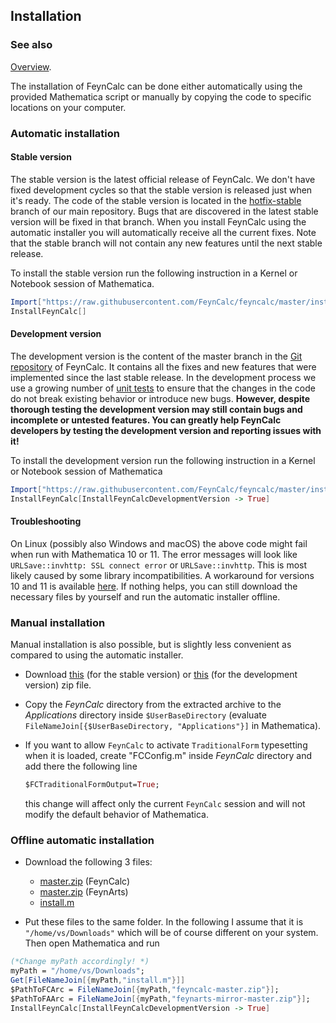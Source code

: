 ## Installation

### See also

[Overview](FeynCalc.md).

The installation of FeynCalc can be done either automatically using the provided  Mathematica script or manually by copying the code to specific locations on your computer.

### Automatic installation

#### Stable version

The stable version is the latest official release of FeynCalc. We don't have fixed development cycles so that the stable version is released just when it's ready. The code of the stable version is located in the [hotfix-stable](https://github.com/FeynCalc/feyncalc/tree/hotfix-stable) branch of our main repository. Bugs that are discovered in the latest stable version will be fixed in that branch. When you install FeynCalc using the automatic installer you will automatically receive all the current fixes. Note that the stable branch will not contain any new features until the next stable release.

To install the stable version run the following instruction in a Kernel or Notebook session of Mathematica.

```Mathematica
Import["https://raw.githubusercontent.com/FeynCalc/feyncalc/master/install.m"]
InstallFeynCalc[]
```

#### Development version

The development version is the content of the master branch in the [Git repository](https://github.com/FeynCalc/feyncalc) of FeynCalc. It contains all the fixes and new features that were implemented since the last stable release. In the development process we use a growing number of [unit tests](https://github.com/FeynCalc/feyncalc/tree/master/Tests) to ensure that the changes in the code do not break existing behavior or introduce new bugs. **However, despite thorough testing the development version may still contain bugs and incomplete or untested features. You can greatly help FeynCalc developers by testing the development version and reporting issues with it!**

To install the development version run the following instruction in a Kernel or Notebook session of Mathematica

```Mathematica
Import["https://raw.githubusercontent.com/FeynCalc/feyncalc/master/install.m"]
InstallFeynCalc[InstallFeynCalcDevelopmentVersion -> True]
```

#### Troubleshooting

On Linux (possibly also Windows and macOS) the above code might fail when run with Mathematica 10 or 11. The error messages will look like `URLSave::invhttp: SSL connect error` or `URLSave::invhttp`. This is most likely caused by some library incompatibilities. A workaround for versions 10 and 11 is available [here](https://mathematica.stackexchange.com/questions/212453/urlsave-in-mathematica-10-and-11-on-linux). If nothing helps, you can still download the necessary files by yourself and run the automatic installer offline.

### Manual installation

Manual installation is also possible, but is slightly less convenient as compared to using the automatic installer.

* Download [this](https://github.com/FeynCalc/feyncalc/archive/hotfix-stable.zip) (for the stable version) or [this](https://github.com/FeynCalc/feyncalc/archive/master.zip) (for the development version) zip file.
* Copy the *FeynCalc* directory from the extracted archive to the *Applications* directory inside ```$UserBaseDirectory```  (evaluate ```FileNameJoin[{$UserBaseDirectory, "Applications"}]``` in Mathematica).
* If you want to allow `FeynCalc` to activate `TraditionalForm` typesetting when it is loaded, create "FCConfig.m" inside  *FeynCalc* directory and add there the following line

    ```Mathematica
    $FCTraditionalFormOutput=True;
    ```

    this change will affect only the current `FeynCalc` session and will not modify the default behavior of Mathematica.

### Offline automatic installation

* Download the following 3 files:

    * [master.zip](https://github.com/FeynCalc/feyncalc/archive/master.zip) (FeynCalc)
    * [master.zip](https://github.com/FeynCalc/feynarts-mirror/archive/master.zip) (FeynArts)
    * [install.m](https://github.com/FeynCalc/feyncalc/raw/master/install.m)

* Put these files to the same folder. In the following I assume that it is `"/home/vs/Downloads"` which will be of course different on your system. Then open Mathematica and run

```Mathematica
(*Change myPath accordingly! *)
myPath = "/home/vs/Downloads";
Get[FileNameJoin[{myPath,"install.m"}]]
$PathToFCArc = FileNameJoin[{myPath,"feyncalc-master.zip"}];
$PathToFAArc = FileNameJoin[{myPath,"feynarts-mirror-master.zip"}];
InstallFeynCalc[InstallFeynCalcDevelopmentVersion -> True]
```